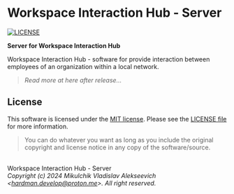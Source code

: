 # Workspace Interaction Hub - Server

[![LICENSE](https://img.shields.io/badge/License-MIT-yellow.svg?style=flat-square)](https://opensource.org/licenses/MIT)

**Server for Workspace Interaction Hub**

Workspace Interaction Hub - software for provide interaction between
employees of an organization within a local network.

> <i>Read more at here after release...</i>

## License

This software is licensed under the [MIT license](https://opensource.org/licenses/MIT).
Please see the [LICENSE file](LICENSE) for more information.

> You can do whatever you want as long as you include the original copyright and
> license notice in any copy of the software/source.


\
Workspace Interaction Hub - Server
\
*Copyright (c) 2024 Mikulchik Vladislav Alekseevich \<hardman.develop@proton.me\>.
All right reserved.*
